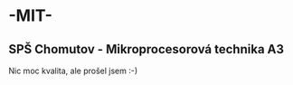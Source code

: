 # -MIT-
SPŠ Chomutov - Mikroprocesorová technika A3
--------------------------------------------
Nic moc kvalita, ale prošel jsem :-)
